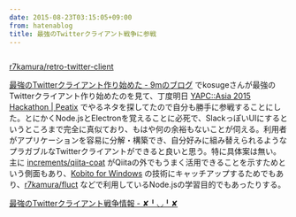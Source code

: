 ```yaml
---
date: 2015-08-23T03:15:05+09:00
from: hatenablog
title: 最強のTwitterクライアント戦争に参戦
---
```


<p><img src="https://pbs.twimg.com/media/CNCADF9UsAAHyE_.png:large" alt=""></p>

<p><a href="https://github.com/r7kamura/retro-twitter-client">r7kamura/retro-twitter-client</a></p>

<p><a href="http://blog.kksg.net/posts/electron-twitter-client">最強のTwitterクライアント作り始めた - 9mのブログ</a> でkosugeさんが最強のTwitterクライアント作り始めたのを見て、丁度明日 <a href="http://yapcasia2015-hackathon.peatix.com/">YAPC::Asia 2015 Hackathon | Peatix</a> でやるネタを探してたので自分も勝手に参戦することにした。とにかくNode.jsとElectronを覚えることに必死で、SlackっぽいUIにするというところまで完全に真似ており、もはや何の余裕もないことが伺える。利用者がアプリケーションを容易に分解・構築でき、自分好みに組み替えられるようなプラガブルなTwitterクライアントができると良いと思う。特に具体案は無い。主に <a href="https://github.com/increments/qiita-coat">increments/qiita-coat</a> がQiitaの外でもうまく活用できることを示すためという側面もあり、<a href="http://kobito.qiita.com/win">Kobito for Windows</a> の技術にキャッチアップするためでもあり、<a href="https://github.com/r7kamura/fluct">r7kamura/fluct</a> などで利用しているNode.jsの学習目的でもあったりする。</p>

<p><a href="http://r7kamura.hatenablog.com/entry/2015/08/25/154846">最強のTwitterクライアント戦争情報 - ✘╹◡╹✘</a></p>

